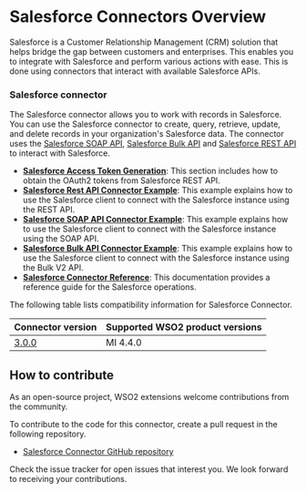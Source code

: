 # Salesforce Connectors Overview

Salesforce is a Customer Relationship Management (CRM) solution that helps bridge the gap between customers and enterprises. This enables you to integrate with Salesforce and perform various actions with ease. This is done using connectors that interact with available Salesforce APIs. 

### Salesforce connector

The Salesforce connector allows you to work with records in Salesforce. You can use the Salesforce connector to create, query, retrieve, update, and delete records in your organization's Salesforce data. The connector uses the [Salesforce SOAP API](http://www.salesforce.com/us/developer/docs/api/), [Salesforce Bulk API](https://developer.salesforce.com/docs/atlas.en-us.api_asynch.meta/api_asynch/api_asynch_introduction_how_bulk_api_works.htm/) and [Salesforce REST API](https://developer.salesforce.com/docs/atlas.en-us.api_rest.meta/api_rest/resources_list.htm) to interact with Salesforce.

* **[Salesforce Access Token Generation]({{base_path}}/reference/connectors/salesforce-connectors/3.x/sf-access-token-generation)**: This section includes how to obtain the OAuth2 tokens from Salesforce REST API.
* **[Salesforce Rest API Connector Example]({{base_path}}/reference/connectors/salesforce-connectors/3.x/sf-rest-connector-example/)**: This example explains how to use the Salesforce client to connect with the Salesforce instance using the REST API.
* **[Salesforce SOAP API Connector Example]({{base_path}}/reference/connectors/salesforce-connectors/3.x/sf-soap-connector-example/)**: This example explains how to use the Salesforce client to connect with the Salesforce instance using the SOAP API.
* **[Salesforce Bulk API Connector Example]({{base_path}}/reference/connectors/salesforce-connectors/3.x/sf-bulk-v2-connector-example.md/)**: This example explains how to use the Salesforce client to connect with the Salesforce instance using the Bulk V2 API.
* **[Salesforce Connector Reference]({{base_path}}/reference/connectors/salesforce-connectors/3.x/sf-rest-connector-config/)**: This documentation provides a reference guide for the Salesforce operations.
  
The following table lists compatibility information for Salesforce Connector.

| Connector version                                                                    |  Supported WSO2 product versions |
|--------------------------------------------------------------------------------------|---------------------------------|
| [3.0.0](https://github.com/wso2-extensions/esb-connector-salesforcerest/tree/v3.0.0) | MI 4.4.0                        |

## How to contribute

As an open-source project, WSO2 extensions welcome contributions from the community. 

To contribute to the code for this connector, create a pull request in the following repository. 

* [Salesforce Connector GitHub repository](https://github.com/wso2-extensions/esb-connector-salesforcerest) 

Check the issue tracker for open issues that interest you. We look forward to receiving your contributions.
